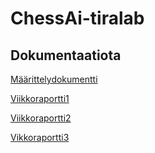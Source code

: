 # ChessAi-tiralab

## Dokumentaatiota
[Määrittelydokumentti](Documentation/Määrittelydokumentti.md)

[Viikkoraportti1](Documentation/viikkoraportti1.md)


[Viikkoraportti2](Documentation/viikkoraportti2.md)

[Vikkoraportti3](Documentation/viikkoraportti3.md)
